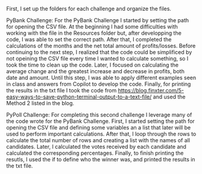 First, I set up the folders for each challenge and organize the files.

PyBank Challenge:
For the PyBank Challenge I started by setting the path for opening the CSV file. At the beginning I had some difficulties with working with the file in the Resources folder but, after developping the code, I was able to set the correct path.
After that, I completed the calculations of the months and the net total amount of profits/losses. Before continuing to the next step, I realized that the code could be simplificed by not opeining the CSV file every time I wanted to calculate something, so I took the time to clean up the code.
Later, I focused on calculating the average change and the greatest increase and decrease in profits, both date and amount. Until this step, I was able to apply different examples seen in class and answers from Copilot to develop the code.
Finally, for printing the results in the txt file I took the code from https://blog.finxter.com/5-easy-ways-to-save-python-terminal-output-to-a-text-file/ and used the Method 2 listed in the blog.

PyPoll Challenge:
For completing this second challenge I leverage many of the code wrote for the PyBank Challenge.
First, I started setting the path for opening the CSV file and defining some variables an a list that later will be used to perform important calculations.
After that, I loop through the rows to calculate the total number of rows and creating a list with the names of all candidates. Later, I calculated the votes received by each candidate and calculated the corresponding percentages.
Finally, to finish printing the resutls, I used the if to define who the winner was, and printed the results in the txt file.